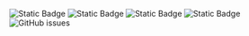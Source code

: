 ![Static Badge](https://img.shields.io/badge/blacklists-60-000000) ![Static Badge](https://img.shields.io/badge/blacklisted-2524017-cc0000) ![Static Badge](https://img.shields.io/badge/whitelisted-2244-00CC00) ![Static Badge](https://img.shields.io/badge/streaming_blacklist-28107-000000) ![GitHub issues](https://img.shields.io/github/issues/fabriziosalmi/blacklists)

